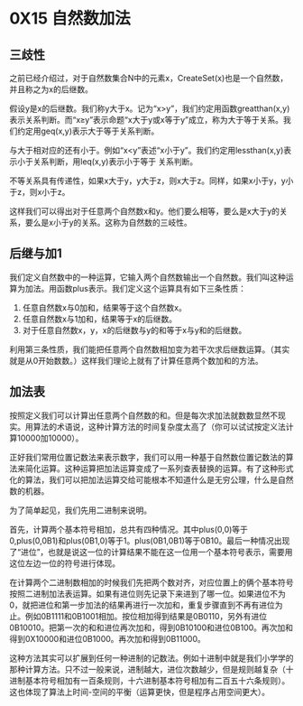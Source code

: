 # 0X15 自然数加法

## 三歧性

之前已经介绍过，对于自然数集合N中的元素x，CreateSet(x)也是一个自然数，并且称之为x的后继数。

假设y是x的后继数。我们称y大于x。记为“x>y”，我们约定用函数greatthan(x,y)表示关系判断。而“x≥y”表示命题“x大于y或x等于y”成立，称为大于等于关系。我们约定用geq(x,y)表示大于等于关系判断。

与大于相对应的还有小于。例如“x<y”表述“x小于y”。我们约定用lessthan(x,y)表示小于关系判断，用leq(x,y)表示小于等于 关系判断。

不等关系具有传递性，如果x大于y，y大于z，则x大于z。同样，如果x小于y，y小于z，则x小于z。

这样我们可以得出对于任意两个自然数x和y。他们要么相等，要么是x大于y的关系，要么是x小于y的关系。这称为自然数的三岐性。

## 后继与加1

我们定义自然数中的一种运算，它输入两个自然数输出一个自然数。我们叫这种运算为加法。用函数plus表示。我们定义这个运算具有如下三条性质：

1. 任意自然数x与0加和，结果等于这个自然数x。
1. 任意自然数x与1加和，结果等于x的后继数。
1. 对于任意自然数x，y，x的后继数与y的和等于x与y和的后继数。

利用第三条性质，我们能把任意两个自然数相加变为若干次求后继数运算。（其实就是从0开始数数。）这样我们理论上就有了计算任意两个数加和的方法。

## 加法表

按照定义我们可以计算出任意两个自然数的和。但是每次求加法就数数显然不现实。用算法的术语说，这种计算方法的时间复杂度太高了（你可以试试按定义法计算10000加10000）。

正好我们常用位置记数法来表示数字，我们可以用一种基于自然数位置记数法的算法来简化运算。这种运算把加法运算变成了一系列查表替换的运算。有了这种形式化的算法，我们可以把加法运算交给可能根本不知道什么是无穷公理，什么是自然数的机器。

为了简单起见，我们先用二进制来说明。

首先，计算两个基本符号相加，总共有四种情况。其中plus(0,0)等于0,plus(0,0B1)和plus(0B1,0)等于1。plus(0B1,0B1)等于0B10。最后一种情况出现了“进位”，也就是说这一位的计算结果不能在这一位用一个基本符号表示，需要用这位左边一位的符号进行体现。

在计算两个二进制数相加的时候我们先把两个数对齐，对应位置上的俩个基本符号按照二进制加法表运算。如果有进位则先记录下来进到了哪一位。如果进位不为0，就把进位和第一步加法的结果再进行一次加和，重复步骤直到不再有进位为止。例如0B1111和0B1001相加。按位相加得到结果是0B0110，另外有进位0B10010。把第一次的和和进位再次加和，得到0B10100和进位0B100。再次加和得到0X10000和进位0B1000。再次加和得到0B11000。

这种方法其实可以扩展到任何一种进制的记数法。例如十进制中就是我们小学学的那种计算方法。只不过一般来说，进制越大，进位次数越少，但是规则越复杂（十进制基本符号相加有一百条规则，十六进制基本符号相加有二百五十六条规则）。这也体现了算法上时间-空间的平衡（运算更快，但是程序占用空间更大）。
